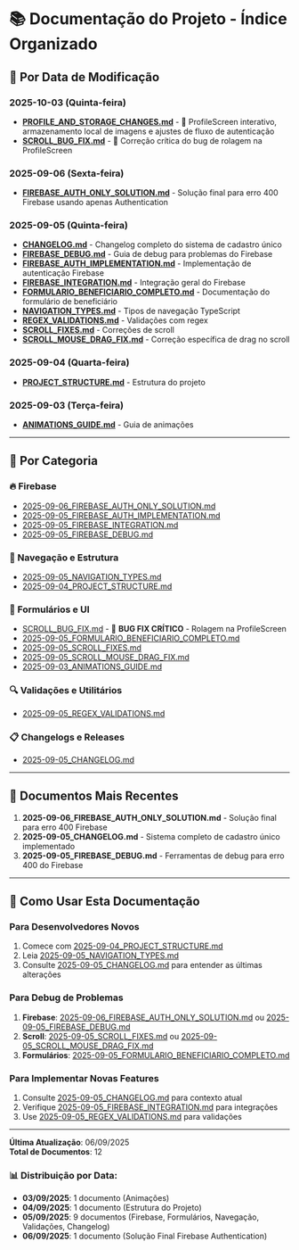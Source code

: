 # 📚 Documentação do Projeto - Índice Organizado

## 📅 Por Data de Modificação

### 2025-10-03 (Quinta-feira)
- **[PROFILE_AND_STORAGE_CHANGES.md](./2025-10-03_PROFILE_AND_STORAGE_CHANGES.md)** - 🎯 ProfileScreen interativo, armazenamento local de imagens e ajustes de fluxo de autenticação
- **[SCROLL_BUG_FIX.md](./SCROLL_BUG_FIX.md)** - 🐛 Correção crítica do bug de rolagem na ProfileScreen

### 2025-09-06 (Sexta-feira)
- **[FIREBASE_AUTH_ONLY_SOLUTION.md](./2025-09-06_FIREBASE_AUTH_ONLY_SOLUTION.md)** - Solução final para erro 400 Firebase usando apenas Authentication

### 2025-09-05 (Quinta-feira)
- **[CHANGELOG.md](./2025-09-05_CHANGELOG.md)** - Changelog completo do sistema de cadastro único
- **[FIREBASE_DEBUG.md](./2025-09-05_FIREBASE_DEBUG.md)** - Guia de debug para problemas do Firebase
- **[FIREBASE_AUTH_IMPLEMENTATION.md](./2025-09-05_FIREBASE_AUTH_IMPLEMENTATION.md)** - Implementação de autenticação Firebase
- **[FIREBASE_INTEGRATION.md](./2025-09-05_FIREBASE_INTEGRATION.md)** - Integração geral do Firebase
- **[FORMULARIO_BENEFICIARIO_COMPLETO.md](./2025-09-05_FORMULARIO_BENEFICIARIO_COMPLETO.md)** - Documentação do formulário de beneficiário
- **[NAVIGATION_TYPES.md](./2025-09-05_NAVIGATION_TYPES.md)** - Tipos de navegação TypeScript
- **[REGEX_VALIDATIONS.md](./2025-09-05_REGEX_VALIDATIONS.md)** - Validações com regex
- **[SCROLL_FIXES.md](./2025-09-05_SCROLL_FIXES.md)** - Correções de scroll
- **[SCROLL_MOUSE_DRAG_FIX.md](./2025-09-05_SCROLL_MOUSE_DRAG_FIX.md)** - Correção específica de drag no scroll

### 2025-09-04 (Quarta-feira)
- **[PROJECT_STRUCTURE.md](./2025-09-04_PROJECT_STRUCTURE.md)** - Estrutura do projeto

### 2025-09-03 (Terça-feira)
- **[ANIMATIONS_GUIDE.md](./2025-09-03_ANIMATIONS_GUIDE.md)** - Guia de animações

---

## 📂 Por Categoria

### 🔥 Firebase
- [2025-09-06_FIREBASE_AUTH_ONLY_SOLUTION.md](./2025-09-06_FIREBASE_AUTH_ONLY_SOLUTION.md)
- [2025-09-05_FIREBASE_AUTH_IMPLEMENTATION.md](./2025-09-05_FIREBASE_AUTH_IMPLEMENTATION.md)
- [2025-09-05_FIREBASE_INTEGRATION.md](./2025-09-05_FIREBASE_INTEGRATION.md)
- [2025-09-05_FIREBASE_DEBUG.md](./2025-09-05_FIREBASE_DEBUG.md)

### 🧭 Navegação e Estrutura
- [2025-09-05_NAVIGATION_TYPES.md](./2025-09-05_NAVIGATION_TYPES.md)
- [2025-09-04_PROJECT_STRUCTURE.md](./2025-09-04_PROJECT_STRUCTURE.md)

### 📝 Formulários e UI
- [SCROLL_BUG_FIX.md](./SCROLL_BUG_FIX.md) - 🐛 **BUG FIX CRÍTICO** - Rolagem na ProfileScreen
- [2025-09-05_FORMULARIO_BENEFICIARIO_COMPLETO.md](./2025-09-05_FORMULARIO_BENEFICIARIO_COMPLETO.md)
- [2025-09-05_SCROLL_FIXES.md](./2025-09-05_SCROLL_FIXES.md)
- [2025-09-05_SCROLL_MOUSE_DRAG_FIX.md](./2025-09-05_SCROLL_MOUSE_DRAG_FIX.md)
- [2025-09-03_ANIMATIONS_GUIDE.md](./2025-09-03_ANIMATIONS_GUIDE.md)

### 🔍 Validações e Utilitários
- [2025-09-05_REGEX_VALIDATIONS.md](./2025-09-05_REGEX_VALIDATIONS.md)

### 📋 Changelogs e Releases
- [2025-09-05_CHANGELOG.md](./2025-09-05_CHANGELOG.md)

---

## 🚀 Documentos Mais Recentes

1. **2025-09-06_FIREBASE_AUTH_ONLY_SOLUTION.md** - Solução final para erro 400 Firebase
2. **2025-09-05_CHANGELOG.md** - Sistema completo de cadastro único implementado
3. **2025-09-05_FIREBASE_DEBUG.md** - Ferramentas de debug para erro 400 do Firebase

---

## 📖 Como Usar Esta Documentação

### Para Desenvolvedores Novos
1. Comece com [2025-09-04_PROJECT_STRUCTURE.md](./2025-09-04_PROJECT_STRUCTURE.md)
2. Leia [2025-09-05_NAVIGATION_TYPES.md](./2025-09-05_NAVIGATION_TYPES.md)
3. Consulte [2025-09-05_CHANGELOG.md](./2025-09-05_CHANGELOG.md) para entender as últimas alterações

### Para Debug de Problemas
1. **Firebase**: [2025-09-06_FIREBASE_AUTH_ONLY_SOLUTION.md](./2025-09-06_FIREBASE_AUTH_ONLY_SOLUTION.md) ou [2025-09-05_FIREBASE_DEBUG.md](./2025-09-05_FIREBASE_DEBUG.md)
2. **Scroll**: [2025-09-05_SCROLL_FIXES.md](./2025-09-05_SCROLL_FIXES.md) ou [2025-09-05_SCROLL_MOUSE_DRAG_FIX.md](./2025-09-05_SCROLL_MOUSE_DRAG_FIX.md)
3. **Formulários**: [2025-09-05_FORMULARIO_BENEFICIARIO_COMPLETO.md](./2025-09-05_FORMULARIO_BENEFICIARIO_COMPLETO.md)

### Para Implementar Novas Features
1. Consulte [2025-09-05_CHANGELOG.md](./2025-09-05_CHANGELOG.md) para contexto atual
2. Verifique [2025-09-05_FIREBASE_INTEGRATION.md](./2025-09-05_FIREBASE_INTEGRATION.md) para integrações
3. Use [2025-09-05_REGEX_VALIDATIONS.md](./2025-09-05_REGEX_VALIDATIONS.md) para validações

---

**Última Atualização**: 06/09/2025  
**Total de Documentos**: 12

### 📊 Distribuição por Data:
- **03/09/2025**: 1 documento (Animações)
- **04/09/2025**: 1 documento (Estrutura do Projeto) 
- **05/09/2025**: 9 documentos (Firebase, Formulários, Navegação, Validações, Changelog)
- **06/09/2025**: 1 documento (Solução Final Firebase Authentication)
